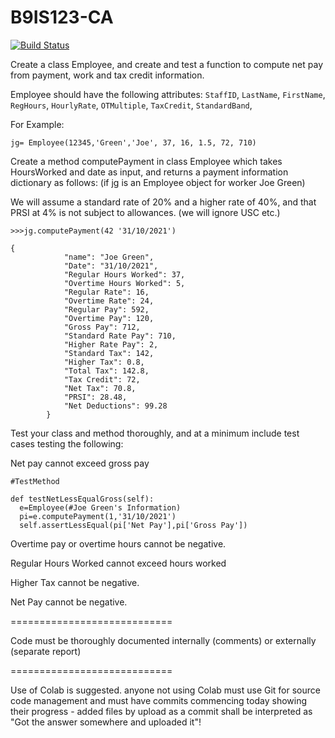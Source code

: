 # B9IS123-CA

[![Build Status](https://github.com/tiwadara/B9IS123-CA/workflows/python-application/badge.svg)](https://github.com/tiwadara/B9IS123-CA/actions)

Create a class Employee, and create and test a function to compute net pay from payment, work and tax credit information.

Employee should have the following attributes:
`StaffID`, `LastName`, `FirstName`, `RegHours`, `HourlyRate`, `OTMultiple`, `TaxCredit`, `StandardBand`,

For Example:

```jg= Employee(12345,'Green','Joe', 37, 16, 1.5, 72, 710)```

Create a method computePayment in class Employee which takes HoursWorked and date as input, and returns a payment information dictionary as follows: (if jg is an Employee object for worker Joe Green)

We will assume a standard rate of 20% and a higher rate of 40%, and that PRSI at 4% is not subject to allowances. (we will ignore USC etc.)

```>>>jg.computePayment(42 '31/10/2021')```
```
{
            "name": "Joe Green",
            "Date": "31/10/2021",
            "Regular Hours Worked": 37,
            "Overtime Hours Worked": 5,
            "Regular Rate": 16,
            "Overtime Rate": 24,
            "Regular Pay": 592,
            "Overtime Pay": 120,
            "Gross Pay": 712,
            "Standard Rate Pay": 710,
            "Higher Rate Pay": 2,
            "Standard Tax": 142,
            "Higher Tax": 0.8,
            "Total Tax": 142.8,
            "Tax Credit": 72,
            "Net Tax": 70.8,
            "PRSI": 28.48,
            "Net Deductions": 99.28
        }
```
Test your class and method thoroughly, and at a minimum include test cases testing the following:

Net pay cannot exceed gross pay 
```
#TestMethod

def testNetLessEqualGross(self):
  e=Employee(#Joe Green's Information)
  pi=e.computePayment(1,'31/10/2021')
  self.assertLessEqual(pi['Net Pay'],pi['Gross Pay'])
```
Overtime pay or overtime hours cannot be negative.

Regular Hours Worked cannot exceed hours worked

Higher Tax cannot be negative.

Net Pay cannot be negative.

============================

Code must be thoroughly documented internally (comments) or externally (separate report)

============================

Use of Colab is suggested. anyone not using Colab must use Git for source code management
and must have commits commencing today showing their progress - added files by upload 
as a commit shall be interpreted as "Got the answer somewhere and uploaded it"!
